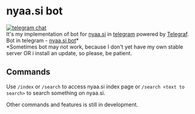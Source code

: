 # nyaa.si bot

[![telegram chat](https://img.shields.io/badge/telegram-chat-blue.svg)](https://t.me/nyaasi_chat)  
It's my implementation of bot for [nyaa.si](https://nyaa.si) in [telegram](https://telegram.org) powered by [Telegraf](https://github.com/telegraf/telegraf).  
Bot in telegram - [nyaa.si bot](https://t.me/nyaasi_bot)*  
*Sometimes bot may not work, because I don't yet have my own stable server OR i install an update, so please, be patient.

## Commands

Use `/index` or `/search` to access nyaa.si index page or `/search <text to search>` to search something on nyaa.si.  

Other commands and features is still in development.
